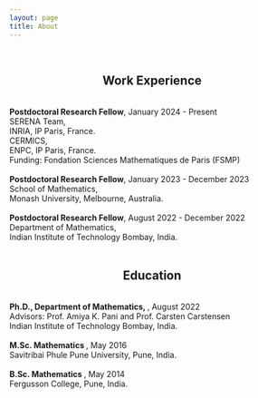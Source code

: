 ```yaml
---
layout: page
title: About
---
```


<br>
<h2 class="message" align="center">Work Experience</h2>
<br>
<span style="font-weight:bold">Postdoctoral Research Fellow</span>, January 2024 - Present
<br>
SERENA Team,
<br>
INRIA, IP Paris, France. 
<br>
CERMICS,
<br>
ENPC, IP Paris, France.
<br>
Funding: Fondation Sciences Mathematiques de Paris (FSMP)
<br>
<br>
<span style="font-weight:bold">Postdoctoral Research Fellow</span>, January 2023 - December 2023
<br>
School of Mathematics,
<br>
Monash University, Melbourne, Australia.
<br>
<br>
<span style="font-weight:bold">Postdoctoral Research Fellow</span>, August 2022 - December 2022
<br>
Department  of Mathematics,
<br>
Indian Institute of Technology Bombay, India.
<br>
<br>


<h2 class="message" align="center">Education</h2>
<br>
<span style="font-weight:bold">Ph.D.,  Department of Mathematics,
  </span>, August 2022
<br>
Advisors: Prof. Amiya K. Pani and Prof. Carsten Carstensen
<br>
Indian Institute of Technology Bombay, India.
<br>
<br>
<span style="font-weight:bold">M.Sc. Mathematics
</span>, May 2016
<br>
Savitribai Phule Pune University, Pune, India.
<br>
<br>
<span style="font-weight:bold">B.Sc. Mathematics  </span>, May 2014
<br>
Fergusson College, Pune, India.

